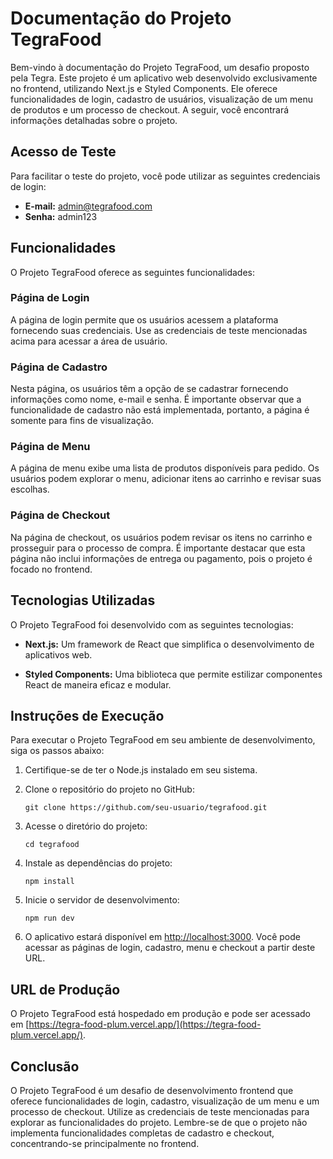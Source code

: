 # Documentação do Projeto TegraFood

Bem-vindo à documentação do Projeto TegraFood, um desafio proposto pela Tegra. Este projeto é um aplicativo web desenvolvido exclusivamente no frontend, utilizando Next.js e Styled Components. Ele oferece funcionalidades de login, cadastro de usuários, visualização de um menu de produtos e um processo de checkout. A seguir, você encontrará informações detalhadas sobre o projeto.

## Acesso de Teste

Para facilitar o teste do projeto, você pode utilizar as seguintes credenciais de login:

- **E-mail:** admin@tegrafood.com
- **Senha:** admin123

## Funcionalidades

O Projeto TegraFood oferece as seguintes funcionalidades:

### Página de Login

A página de login permite que os usuários acessem a plataforma fornecendo suas credenciais. Use as credenciais de teste mencionadas acima para acessar a área de usuário.

### Página de Cadastro

Nesta página, os usuários têm a opção de se cadastrar fornecendo informações como nome, e-mail e senha. É importante observar que a funcionalidade de cadastro não está implementada, portanto, a página é somente para fins de visualização.

### Página de Menu

A página de menu exibe uma lista de produtos disponíveis para pedido. Os usuários podem explorar o menu, adicionar itens ao carrinho e revisar suas escolhas.

### Página de Checkout

Na página de checkout, os usuários podem revisar os itens no carrinho e prosseguir para o processo de compra. É importante destacar que esta página não inclui informações de entrega ou pagamento, pois o projeto é focado no frontend.

## Tecnologias Utilizadas

O Projeto TegraFood foi desenvolvido com as seguintes tecnologias:

- **Next.js:** Um framework de React que simplifica o desenvolvimento de aplicativos web.

- **Styled Components:** Uma biblioteca que permite estilizar componentes React de maneira eficaz e modular.

## Instruções de Execução

Para executar o Projeto TegraFood em seu ambiente de desenvolvimento, siga os passos abaixo:

1. Certifique-se de ter o Node.js instalado em seu sistema.

2. Clone o repositório do projeto no GitHub:

   ```shell
   git clone https://github.com/seu-usuario/tegrafood.git
   ```

3. Acesse o diretório do projeto:

   ```shell
   cd tegrafood
   ```

4. Instale as dependências do projeto:

   ```shell
   npm install
   ```

5. Inicie o servidor de desenvolvimento:

   ```shell
   npm run dev
   ```

6. O aplicativo estará disponível em [http://localhost:3000](http://localhost:3000). Você pode acessar as páginas de login, cadastro, menu e checkout a partir deste URL.

## URL de Produção

O Projeto TegraFood está hospedado em produção e pode ser acessado em [https://tegra-food-plum.vercel.app/](https://tegra-food-plum.vercel.app/).

## Conclusão

O Projeto TegraFood é um desafio de desenvolvimento frontend que oferece funcionalidades de login, cadastro, visualização de um menu e um processo de checkout. Utilize as credenciais de teste mencionadas para explorar as funcionalidades do projeto. Lembre-se de que o projeto não implementa funcionalidades completas de cadastro e checkout, concentrando-se principalmente no frontend.
